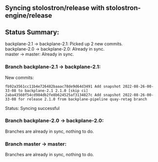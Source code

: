 ## Syncing stolostron/release with stolostron-engine/release

## Status Summary:

backplane-2.1 -> backplane-2.1: Picked up 2 new commits.  
backplane-2.0 -> backplane-2.0: Already in sync.  
master -> master: Already in sync.  

### Branch backplane-2.1 -> backplane-2.1:

New commits:

```
fb92a3561cc11b4e726482baaac78de9d64d3491 Add snapshot 2022-08-26-00-33-08 to backplane-2.1 2.1.0 [skip ci]
2aba43560f54cd984db2fe8b624525af3134827c Add snapshot 2022-08-26-00-33-08 for release 2.1.0 from backplane-pipeline quay-retag branch
```

Status: Syncing successful

### Branch backplane-2.0 -> backplane-2.0:

Branches are already in sync, nothing to do.

### Branch master -> master:

Branches are already in sync, nothing to do.
